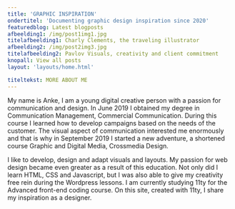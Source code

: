 ```yaml
---
title: 'GRAPHIC INSPIRATION'
ondertitel: 'Documenting graphic design inspiration since 2020'
featuredblog: Latest blogposts
afbeelding1: /img/post1img1.jpg
titelafbeelding1: Charly Clements, the traveling illustrator
afbeelding2: /img/post2img3.jpg
titelafbeelding2: Pavlov Visuals, creativity and client commitment
knopall: View all posts
layout: 'layouts/home.html'

titeltekst: MORE ABOUT ME
---
```


My name is Anke, I am a young digital creative person with a passion for communication and design. In June 2019 I obtained my degree in Communication Management, Commercial Communication. During this course I learned how to develop campaigns based on the needs of the customer. The visual aspect of communication interested me enormously and that is why in September 2019 I started a new adventure, a shortened course Graphic and Digital Media, Crossmedia Design.

I like to develop, design and adapt visuals and layouts. My passion for web design became even greater as a result of this education. Not only did I learn HTML, CSS and Javascript, but I was also able to give my creativity free rein during the Wordpress lessons. I am currently studying 11ty for the Advanced front-end coding course. On this site, created with 11ty, I share my inspiration as a designer.
